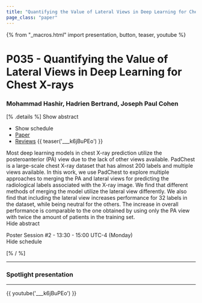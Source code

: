 ```yaml
---
title: "Quantifying the Value of Lateral Views in Deep Learning for Chest X-rays"
page_class: "paper"
---
```


{% from "_macros.html" import presentation, button, teaser, youtube %}

# P035 - Quantifying the Value of Lateral Views in Deep Learning for Chest X-rays

### Mohammad Hashir, Hadrien Bertrand, Joseph Paul Cohen

[% .details %]
<a class="toggle_visibility" data-selector=".abstract" data-level="3">Show abstract</a>
- <a class="toggle_visibility" data-selector=".schedule" data-level="3">Show schedule</a>
- <a href="https://openreview.net/pdf?id=rY3bgRRHnD">Paper</a>
- <a href="https://openreview.net/forum?id=rY3bgRRHnD">Reviews</a>
{{ teaser('___k6jBuPEo') }}

<p>
    <span class="abstract">
        Most deep learning models in chest X-ray prediction utilize the posteroanterior (PA) view due to the lack of other views available. PadChest is a large-scale chest X-ray dataset that has almost 200 labels and multiple views available. In this work, we use PadChest to explore multiple approaches to merging the PA and lateral views for predicting the radiological labels associated with the X-ray image. We find that different methods of merging the model utilize the lateral view differently. We also find that including the lateral view increases performance for 32 labels in the dataset, while being neutral for the others.      The increase in overall performance is comparable to the one obtained by using only the PA view with twice the amount of patients in the training set.
        <br>
        <span class="actions"><a class="toggle_visibility" data-level="2">Hide abstract</a></span>
    </span>
</p>

<p>
    <span class="schedule">
        Poster Session #2  - 13:30 - 15:00 UTC-4 (Monday)
        <br>
        <span class="actions"><a class="toggle_visibility" data-level="2">Hide schedule</a></span>
    </span>
</p>

<!-- {{ button("Access paper channel", "https://chat.midl.io/channel/p035") }} -->
[% / %]

---

### Spotlight presentation

---

{{ youtube('___k6jBuPEo') }}